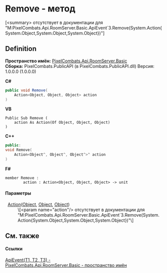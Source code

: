 # Remove - метод


\[&lt;summary&gt; отсутствует в документации для "M:PixelCombats.Api.RoomServer.Basic.ApiEvent`3.Remove(System.Action{System.Object,System.Object,System.Object})"\]



## Definition
**Пространство имён:** <a href="299769b5-0515-f682-c4bd-afa5af18175d">PixelCombats.Api.RoomServer.Basic</a>  
**Сборка:** PixelCombats.PublicAPI (в PixelCombats.PublicAPI.dll) Версия: 1.0.0.0 (1.0.0.0)

**C#**
``` C#
public void Remove(
	Action<Object, Object, Object> action
)
```
**VB**
``` VB
Public Sub Remove ( 
	action As Action(Of Object, Object, Object)
)
```
**C++**
``` C++
public:
void Remove(
	Action<Object^, Object^, Object^>^ action
)
```
**F#**
``` F#
member Remove : 
        action : Action<Object, Object, Object> -> unit 
```



#### Параметры
<dl><dt>  <a href="https://learn.microsoft.com/dotnet/api/system.action-3" target="_blank" rel="noopener noreferrer">Action</a>(<a href="https://learn.microsoft.com/dotnet/api/system.object" target="_blank" rel="noopener noreferrer">Object</a>, <a href="https://learn.microsoft.com/dotnet/api/system.object" target="_blank" rel="noopener noreferrer">Object</a>, <a href="https://learn.microsoft.com/dotnet/api/system.object" target="_blank" rel="noopener noreferrer">Object</a>)</dt><dd>\[&lt;param name="action"/&gt; отсутствует в документации для "M:PixelCombats.Api.RoomServer.Basic.ApiEvent`3.Remove(System.Action{System.Object,System.Object,System.Object})"\]</dd></dl>

## См. также


#### Ссылки
<a href="238281e8-4e19-b6db-01f9-04b2da4c747f">ApiEvent(T1, T2, T3) - </a>  
<a href="299769b5-0515-f682-c4bd-afa5af18175d">PixelCombats.Api.RoomServer.Basic - пространство имён</a>  
